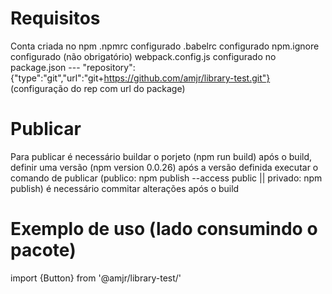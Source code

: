 # Requisitos
  Conta criada no npm
  .npmrc configurado
  .babelrc configurado
  npm.ignore configurado (não obrigatório)
  webpack.config.js configurado
  no package.json --- "repository":{"type":"git","url":"git+https://github.com/amjr/library-test.git"}  (configuração do rep com url do package)
# Publicar
  Para publicar é necessário buildar o porjeto (npm run build)
  após o build, definir uma versão (npm version 0.0.26)
  após a versão definida executar o comando de publicar (publico: npm publish --access public  || privado: npm publish)
  é necessário commitar alterações após o build

# Exemplo de uso (lado consumindo o pacote)
import {Button} from '@amjr/library-test/'


